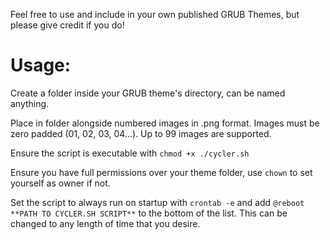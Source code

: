 Feel free to use and include in your own published GRUB Themes, but please give credit if you do!

# Usage:

Create a folder inside your GRUB theme's directory, can be named anything.

Place in folder alongside numbered images in .png format. Images must be zero padded (01, 02, 03, 04...). Up to 99 images are supported.

Ensure the script is executable with `chmod +x ./cycler.sh`

Ensure you have full permissions over your theme folder, use `chown` to set yourself as owner if not.

Set the script to always run on startup with `crontab -e` and add `@reboot **PATH TO CYCLER.SH SCRIPT**` to the bottom of the list. This can be changed to any length of time that you desire.
